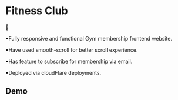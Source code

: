 
# Fitness Club

🚀

•Fully responsive and functional Gym membership frontend website.

•Have used smooth-scroll for better scroll experience.

•Has feature to subscribe for membership via email.

•Deployed via cloudFlare deployments.
## Demo



